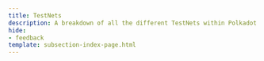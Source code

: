 ```yaml
---
title: TestNets
description: A breakdown of all the different TestNets within Polkadot.
hide: 
- feedback
template: subsection-index-page.html
---
```

